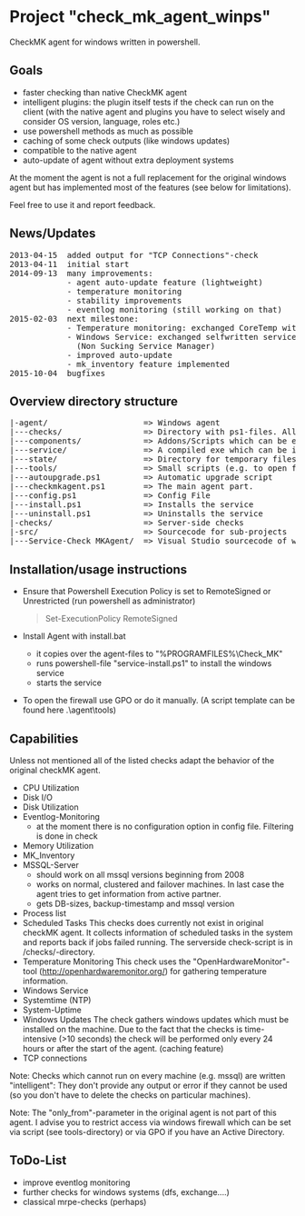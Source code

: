 Project "check_mk_agent_winps"
==============================

CheckMK agent for windows written in powershell. 

Goals
-----
- faster checking than native CheckMK agent
- intelligent plugins: the plugin itself tests if the check can run on the client
  (with the native agent and plugins you have to select wisely and consider
   OS version, language, roles etc.)
- use powershell methods as much as possible
- caching of some check outputs (like windows updates)
- compatible to the native agent
- auto-update of agent without extra deployment systems

At the moment the agent is not a full replacement for the original windows agent
but has implemented most of the features (see below for limitations).

Feel free to use it and report feedback.


News/Updates
------------

<pre>
2013-04-15  added output for "TCP Connections"-check
2013-04-11  initial start
2014-09-13  many improvements:
            - agent auto-update feature (lightweight)
            - temperature monitoring 
            - stability improvements
            - eventlog monitoring (still working on that)
2015-02-03  next milestone:
            - Temperature monitoring: exchanged CoreTemp with OpenHardwareMonitor
            - Windows Service: exchanged selfwritten service wrapper with NSSM 
              (Non Sucking Service Manager)
            - improved auto-update
            - mk_inventory feature implemented
2015-10-04  bugfixes
</pre>


Overview directory structure
--------------------------------
<pre>
|-agent/                    => Windows agent
|---checks/                 => Directory with ps1-files. All files will be called by agent
|---components/             => Addons/Scripts which can be executed by checks
|---service/                => A compiled exe which can be installed as windows service
|---state/                  => Directory for temporary files of checks
|---tools/                  => Small scripts (e.g. to open firewall ports)
|---autoupgrade.ps1         => Automatic upgrade script
|---checkmkagent.ps1        => The main agent part. 
|---config.ps1              => Config File
|---install.ps1             => Installs the service
|---uninstall.ps1           => Uninstalls the service
|-checks/                   => Server-side checks
|-src/                      => Sourcecode for sub-projects
|---Service-Check_MKAgent/  => Visual Studio sourcecode of windows service 
</pre>


Installation/usage instructions
-------------------------------

- Ensure that Powershell Execution Policy is set to RemoteSigned or Unrestricted
  (run powershell as administrator)
  > Set-ExecutionPolicy RemoteSigned

- Install Agent with install.bat
  * it copies over the agent-files to "%PROGRAMFILES%\Check_MK\"
  * runs powershell-file "service-install.ps1" to install the windows service
  * starts the service
  
- To open the firewall use GPO or do it manually. (A script template can be found here .\agent\tools\)



Capabilities
------------
Unless not mentioned all of the listed checks adapt the behavior of the original checkMK agent.

- CPU Utilization
- Disk I/O
- Disk Utilization
- Eventlog-Monitoring
   * at the moment there is no configuration option in config file. Filtering is done in check
- Memory Utilization
- MK_Inventory
- MSSQL-Server 
   * should work on all mssql versions beginning from 2008
   * works on normal, clustered and failover machines. In last case the agent tries to get information
     from active partner.
   * gets DB-sizes, backup-timestamp and mssql version
- Process list
- Scheduled Tasks
  This checks does currently not exist in original checkMK agent. It collects information of scheduled tasks
  in the system and reports back if jobs failed running. The serverside check-script is in /checks/-directory.
- Temperature Monitoring
  This check uses the "OpenHardwareMonitor"-tool (http://openhardwaremonitor.org/) for gathering temperature information.
- Windows Service
- Systemtime (NTP)
- System-Uptime
- Windows Updates
  The check gathers windows updates which must be installed on the machine. Due to the fact that the checks is
  time-intensive (>10 seconds) the check will be performed only every 24 hours or after the start of the agent. (caching feature)
- TCP connections
  
  
Note: Checks which cannot run on every machine (e.g. mssql) are written "intelligent": They don't provide any 
output or error if they cannot be used (so you don't have to delete the checks on particular machines).

Note: The "only_from"-parameter in the original agent is not part of this agent. I advise you to restrict access
via windows firewall which can be set via script (see tools-directory) or via GPO if you have an Active Directory.


ToDo-List
---------

- improve eventlog monitoring
- further checks for windows systems (dfs, exchange....)
- classical mrpe-checks (perhaps)
